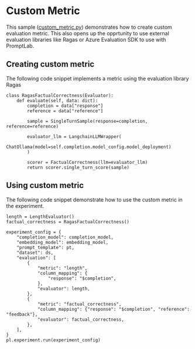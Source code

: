 # Custom Metric

This sample ([custom_metric.py](custom_metric.py)) demonstrates how to create custom evaluation metric. This also opens up the opprtunity to use external evaluation libraries like Ragas or Azure Evaluation SDK to use with PromptLab.

## Creating custom metric 

The following code snippet implements a metric using the evaluation library Ragas

    class RagasFactualCorrectness(Evaluator):
        def evaluate(self, data: dict):
            completion = data["response"]
            reference = data["reference"]

            sample = SingleTurnSample(response=completion, reference=reference)

            evaluator_llm = LangchainLLMWrapper(
                ChatOllama(model=self.completion.model_config.model_deployment)
            )

            scorer = FactualCorrectness(llm=evaluator_llm)
            return scorer.single_turn_score(sample)

## Using custom metric

The following code snippet demonstrate how to use the custom metric in the experiment.

    length = LengthEvaluator()
    factual_correctness = RagasFactualCorrectness()

    experiment_config = {
        "completion_model": completion_model,
        "embedding_model": embedding_model,
        "prompt_template": pt,
        "dataset": ds,
        "evaluation": [
            {
                "metric": "length",
                "column_mapping": {
                    "response": "$completion",
                },
                "evaluator": length,
            },
            {
                "metric": "factual_correctness",
                "column_mapping": {"response": "$completion", "reference": "feedback"},
                "evaluator": factual_correctness,
            },
        ],
    }
    pl.experiment.run(experiment_config)